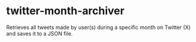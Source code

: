 # twitter-month-archiver
Retrieves all tweets made by user(s) during a specific month on Twitter (X) and saves it to a JSON file.
